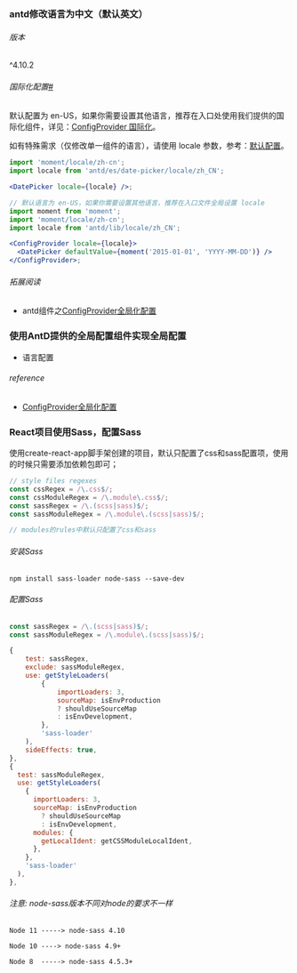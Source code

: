 ### antd修改语言为中文（默认英文）

###### 版本

^4.10.2

###### 国际化配置[#](https://ant-design.gitee.io/components/date-picker-cn/#国际化配置)

默认配置为 en-US，如果你需要设置其他语言，推荐在入口处使用我们提供的国际化组件，详见：[ConfigProvider 国际化](https://ant.design/components/config-provider-cn/)。

如有特殊需求（仅修改单一组件的语言），请使用 locale 参数，参考：[默认配置](https://github.com/ant-design/ant-design/blob/master/components/date-picker/locale/example.json)。

```jsx
import 'moment/locale/zh-cn';
import locale from 'antd/es/date-picker/locale/zh_CN';

<DatePicker locale={locale} />;
```

```jsx
// 默认语言为 en-US，如果你需要设置其他语言，推荐在入口文件全局设置 locale
import moment from 'moment';
import 'moment/locale/zh-cn';
import locale from 'antd/lib/locale/zh_CN';

<ConfigProvider locale={locale}>
  <DatePicker defaultValue={moment('2015-01-01', 'YYYY-MM-DD')} />
</ConfigProvider>;
```

###### 拓展阅读

- antd组件之[ConfigProvider全局化配置](https://ant-design.gitee.io/components/config-provider-cn/)

### 使用AntD提供的全局配置组件实现全局配置

- 语言配置



###### reference

- [ConfigProvider全局化配置](https://ant-design.gitee.io/components/config-provider-cn/)

### React项目使用Sass，配置Sass

使用create-react-app脚手架创建的项目，默认只配置了css和sass配置项，使用的时候只需要添加依赖包即可；

```js
// style files regexes
const cssRegex = /\.css$/;
const cssModuleRegex = /\.module\.css$/;
const sassRegex = /\.(scss|sass)$/;
const sassModuleRegex = /\.module\.(scss|sass)$/;

// modules的rules中默认只配置了css和sass
```

###### 安装Sass

```
npm install sass-loader node-sass --save-dev
```

###### 配置Sass

```js
const sassRegex = /\.(scss|sass)$/;
const sassModuleRegex = /\.module\.(scss|sass)$/;
```

```js
{
    test: sassRegex,
    exclude: sassModuleRegex,
    use: getStyleLoaders(
        {
            importLoaders: 3,
            sourceMap: isEnvProduction
            ? shouldUseSourceMap
            : isEnvDevelopment,
        },
        'sass-loader'
    ),
    sideEffects: true,
},
{
  test: sassModuleRegex,
  use: getStyleLoaders(
    {
      importLoaders: 3,
      sourceMap: isEnvProduction
        ? shouldUseSourceMap
        : isEnvDevelopment,
      modules: {
        getLocalIdent: getCSSModuleLocalIdent,
      },
    },
    'sass-loader'
  ),
},
```

###### 注意: node-sass版本不同对node的要求不一样

```
Node 11 -----> node-sass 4.10

Node 10 ----> node-sass 4.9+

Node 8  -----> node-sass 4.5.3+

```


